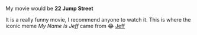 My movie would be **22 Jump Street**

It is a really funny movie, I recommend anyone to watch it.
This is where the iconic meme *My Name Is Jeff* came from 😂
[Jeff](https://shorturl.at/LsZdr)
